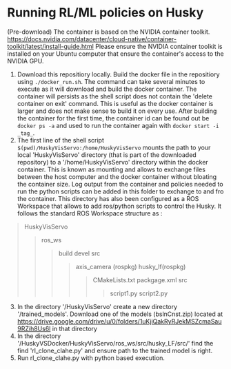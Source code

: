 # Running RL/ML policies on Husky

(Pre-download) The container is based on the NVIDIA container toolkit. https://docs.nvidia.com/datacenter/cloud-native/container-toolkit/latest/install-guide.html
Please ensure the NVIDIA container toolkit is installed on your Ubuntu computer that ensure the container's access to the NVIDIA GPU. 

1. Download this repositiory locally. Build the docker file in the repositiory using `./docker_run.sh`. The command can take several minutes to execute as it will download and build the docker container. The container will persists as the shell script does not contain the 'delete container on exit' command. This is useful as the docker container is larger and does not make sense to build it on every use. After building the container for the first time, the container id can be found out be `docker ps -a` and used to run the container again with `docker start -i _tag_`.
2. The first line of the shell script `$(pwd)/HuskyVisServo:/home/HuskyVisServo` mounts the path to your local 'HuskyVisServo' directory (that is part of the downloaded repository) to a '/home/HuskyVisServo' directory within the docker container. This is known as mounting and allows to exchange files between the host computer and the docker container without bloating the container size. Log output from the container and policies needed to run the python scripts can be added in this folder to exchange to and fro the container. This directory has also been configured as a ROS Workspace that allows to add ros/python scripts to control the Husky. It follows the standard ROS Workspace structure as :
>HuskyVisServo
>>ros_ws
>>>build
>>>devel
>>>src
>>>>axis_camera (rospkg)
>>>>husky_lf(rospkg)
>>>>>CMakeLists.txt
>>>>>packgage.xml
>>>>>src
>>>>>>script1.py
>>>>>>script2.py
3. In the directory '/HuskyVisServo' create a new directory '/trained_models'. Download one of the models (bslnCnst.zip) located at https://drive.google.com/drive/u/0/folders/1uKjiQakRyRJekMSZcmaSau9RZih8Us6l in that directory
4. In the directory '/HuskyVSDocker/HuskyVisServo/ros_ws/src/husky_LF/src/' find the find 'rl_clone_clahe.py' and ensure path to the trained model is right.
5. Run rl_clone_clahe.py with python based execution.



